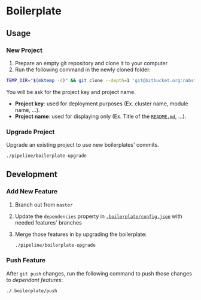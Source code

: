 # Boilerplate

## Usage

### New Project

1. Prepare an empty git repository and clone it to your computer
2. Run the following command in the newly cloned folder:

```bash
TEMP_DIR="$(mktemp -d)" && git clone --depth=1 'git@bitbucket.org:nabstudio/boilerplates.git' "${TEMP_DIR}" && "${TEMP_DIR}/pipeline/boilerplate-init" && rm -rf "${TEMP_DIR}"
```

You will be ask for the project key and project name.

- **Project key**: used for deployment purposes (Ex. cluster name, module name, ...).
- **Project name**: used for displaying only (Ex. Title of the [`README.md`](../README.md), ...).

### Upgrade Project

Upgrade an existing project to use new boilerplates' commits.

```bash
./pipeline/boilerplate-upgrade
```

## Development

### Add New Feature

1. Branch out from `master`
2. Update the `dependencies` property in [`.boilerplate/config.json`](./config.json) with needed features' branches
3. Merge those features in by upgrading the boilerplate:

   ```bash
   ./pipeline/boilerplate-upgrade
   ```

### Push Feature

After `git push` changes, run the following command to push those changes to _dependant features_:

```bash
./.boilerplate/push
```
